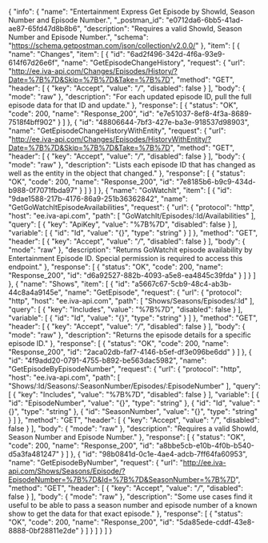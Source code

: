 {
  "info": {
    "name": "Entertainment Express Get Episode by ShowId, Season Number and Episode Number.",
    "_postman_id": "e0712da6-6bb5-41ad-ae87-65fd47d8b8b6",
    "description": "Requires a valid ShowId, Season Number and Episode Number.",
    "schema": "https://schema.getpostman.com/json/collection/v2.0.0/"
  },
  "item": [
    {
      "name": "Changes",
      "item": [
        {
          "id": "6ad2f496-342d-4f6a-93e9-614f67d26e6f",
          "name": "GetEpisodeChangeHistory",
          "request": {
            "url": "http://ee.iva-api.com/Changes/Episodes/History/?Date=%7B%7D&Skip=%7B%7D&Take=%7B%7D",
            "method": "GET",
            "header": [
              {
                "key": "Accept",
                "value": "*/*",
                "disabled": false
              }
            ],
            "body": {
              "mode": "raw"
            },
            "description": "For each updated episode ID, pull the full episode data for that ID and update."
          },
          "response": [
            {
              "status": "OK",
              "code": 200,
              "name": "Response_200",
              "id": "e7e51037-8ef8-4f3a-8689-7518f4bff902"
            }
          ]
        },
        {
          "id": "48806644-7bf3-427e-ba3e-918537d98903",
          "name": "GetEpisodeChangeHistoryWithEntity",
          "request": {
            "url": "http://ee.iva-api.com/Changes/Episodes/HistoryWithEntity/?Date=%7B%7D&Skip=%7B%7D&Take=%7B%7D",
            "method": "GET",
            "header": [
              {
                "key": "Accept",
                "value": "*/*",
                "disabled": false
              }
            ],
            "body": {
              "mode": "raw"
            },
            "description": "Lists each episode ID that has changed as well as the entity in the object that changed."
          },
          "response": [
            {
              "status": "OK",
              "code": 200,
              "name": "Response_200",
              "id": "7e8185b6-b9c9-434d-b988-0f7071fbda97"
            }
          ]
        }
      ]
    },
    {
      "name": "GoWatchIt",
      "item": [
        {
          "id": "9dae1588-217b-4176-86a9-251b36362842",
          "name": "GetGoWatchItEpisodeAvailabilities",
          "request": {
            "url": {
              "protocol": "http",
              "host": "ee.iva-api.com",
              "path": [
                "GoWatchIt/Episodes/:Id/Availabilities"
              ],
              "query": [
                {
                  "key": "ApiKey",
                  "value": "%7B%7D",
                  "disabled": false
                }
              ],
              "variable": [
                {
                  "id": "Id",
                  "value": "{}",
                  "type": "string"
                }
              ]
            },
            "method": "GET",
            "header": [
              {
                "key": "Accept",
                "value": "*/*",
                "disabled": false
              }
            ],
            "body": {
              "mode": "raw"
            },
            "description": "Returns GoWatchit episode availability by Entertainment Episode ID. Special permission is required to access this endpoint."
          },
          "response": [
            {
              "status": "OK",
              "code": 200,
              "name": "Response_200",
              "id": "d6a92527-882b-4093-a5e8-ea4845c39fda"
            }
          ]
        }
      ]
    },
    {
      "name": "Shows",
      "item": [
        {
          "id": "a5667c67-5cb9-48c4-ab3b-44c8a4a9145e",
          "name": "GetEpisode",
          "request": {
            "url": {
              "protocol": "http",
              "host": "ee.iva-api.com",
              "path": [
                "Shows/Seasons/Episodes/:Id"
              ],
              "query": [
                {
                  "key": "Includes",
                  "value": "%7B%7D",
                  "disabled": false
                }
              ],
              "variable": [
                {
                  "id": "Id",
                  "value": "{}",
                  "type": "string"
                }
              ]
            },
            "method": "GET",
            "header": [
              {
                "key": "Accept",
                "value": "*/*",
                "disabled": false
              }
            ],
            "body": {
              "mode": "raw"
            },
            "description": "Returns the episode details for a specific episode ID."
          },
          "response": [
            {
              "status": "OK",
              "code": 200,
              "name": "Response_200",
              "id": "2aca02db-faf7-4146-b5ef-df3e096be6dd"
            }
          ]
        },
        {
          "id": "4f9add20-0791-4755-b892-be563dac5982",
          "name": "GetEpisodeByEpisodeNumber",
          "request": {
            "url": {
              "protocol": "http",
              "host": "ee.iva-api.com",
              "path": [
                "Shows/:Id/Seasons/:SeasonNumber/Episodes/:EpisodeNumber"
              ],
              "query": [
                {
                  "key": "Includes",
                  "value": "%7B%7D",
                  "disabled": false
                }
              ],
              "variable": [
                {
                  "id": "EpisodeNumber",
                  "value": "{}",
                  "type": "string"
                },
                {
                  "id": "Id",
                  "value": "{}",
                  "type": "string"
                },
                {
                  "id": "SeasonNumber",
                  "value": "{}",
                  "type": "string"
                }
              ]
            },
            "method": "GET",
            "header": [
              {
                "key": "Accept",
                "value": "*/*",
                "disabled": false
              }
            ],
            "body": {
              "mode": "raw"
            },
            "description": "Requires a valid ShowId, Season Number and Episode Number."
          },
          "response": [
            {
              "status": "OK",
              "code": 200,
              "name": "Response_200",
              "id": "a8bbe5cb-e10b-4f0b-b540-d5a3fa481247"
            }
          ]
        },
        {
          "id": "98b0841d-0c1e-4ae4-adcb-7ff64fa60953",
          "name": "GetEpisodeByNumber",
          "request": {
            "url": "http://ee.iva-api.com/Shows/Seasons/Episode/?EpisodeNumber=%7B%7D&Id=%7B%7D&SeasonNumber=%7B%7D",
            "method": "GET",
            "header": [
              {
                "key": "Accept",
                "value": "*/*",
                "disabled": false
              }
            ],
            "body": {
              "mode": "raw"
            },
            "description": "Some use cases find it useful to be able to pass a season number and episode number of a known show to get the data for that exact episode."
          },
          "response": [
            {
              "status": "OK",
              "code": 200,
              "name": "Response_200",
              "id": "5da85ede-cddf-43e8-8888-0bf28811e2de"
            }
          ]
        }
      ]
    }
  ]
}